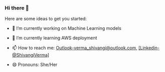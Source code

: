 ### Hi there 👋

Here are some ideas to get you started:

- 🔭 I’m currently working on Machine Learning models
- 🌱 I’m currently learning AWS deployment
- 📫 How to reach me: [Outlook-verma_shivangi@outlook.com](https://account.microsoft.com/profile/?refd=outlook.live.com),
[\[Linkedin-@ShivangiVerma\]](https://www.linkedin.com/in/shivangi-verma-b7b84572/)
                       
                       
- 😄 Pronouns: She/Her
